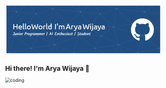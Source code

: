 ![header](<./images/github-header-image%20(1).png>)

## Hi there! I'm Arya Wijaya 👋

<!-- **AryaKopet/AryaKopet** is a ✨ _special_ ✨ repository because its `README.md` (this file) appears on your GitHub profile.

Here are some ideas to get you started:

- 🔭 I’m currently working on ...
- 🌱 I’m currently learning ...
- 👯 I’m looking to collaborate on ...
- 🤔 I’m looking for help with ...
- 💬 Ask me about ...
- 📫 How to reach me: ...
- 😄 Pronouns: ...
- ⚡ Fun fact: ... -->

![coding](https://media3.giphy.com/media/v1.Y2lkPTc5MGI3NjExYzhzY3UyZWM0c3J1MjNvMm4yYXhiNTYxNzQ3dmVmOXAydTg0bmR2MiZlcD12MV9pbnRlcm5hbF9naWZfYnlfaWQmY3Q9Zw/2IudUHdI075HL02Pkk/giphy.gif)
